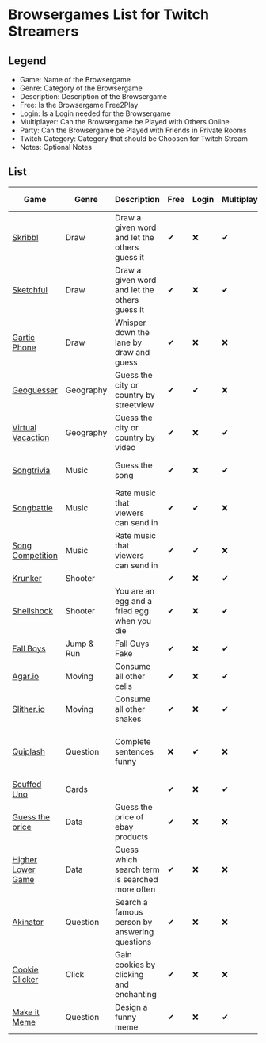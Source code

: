 # Browsergames List for Twitch Streamers

## Legend
* Game: Name of the Browsergame
* Genre: Category of the Browsergame
* Description: Description of the Browsergame
* Free: Is the Browsergame Free2Play
* Login: Is a Login needed for the Browsergame
* Multiplayer: Can the Browsergame be Played with Others Online
* Party: Can the Browsergame be Played with Friends in Private Rooms
* Twitch Category: Category that should be Choosen for Twitch Stream
* Notes: Optional Notes

## List
| Game                                                                          | Genre      | Description                                    | Free | Login | Multiplayer | Party | Twitch Category | Notes                                  |
| ----------------------------------------------------------------------------- | ---------- | ---------------------------------------------- | ---- | ----- | ----------- | ----- | --------------- | -------------------------------------- |
| [Skribbl](https://skribbl.io/)                                                | Draw       | Draw a given word and let the others guess it  | ✔    | ❌     | ✔           | ✔     | skribbl.io      |                                        |
| [Sketchful](https://sketchful.io/)                                            | Draw       | Draw a given word and let the others guess it  | ✔    | ❌     | ✔           | ✔     | sketchful.io    | Alternative skribbl                    |
| [Gartic Phone](https://garticphone.com)                                       | Draw       | Whisper down the lane by draw and guess        | ✔    | ❌     | ❌           | ✔     | Gartic Phone    |                                        |
| [Geoguesser](https://www.geoguessr.com/)                                      | Geography  | Guess the city or country by streetview        | ✔    | ✔     | ❌           | ❌     | Just Chating    |                                        |
| [Virtual Vacaction](https://virtualvacation.us/)                              | Geography  | Guess the city or country by video             | ✔    | ❌     | ✔           | ✔     | Just Chating    |                                        |
| [Songtrivia](https://songtrivia2.io/)                                         | Music      | Guess the song                                 | ✔    | ❌     | ✔           | ✔     | Just Chating    | Should not be against TOS              |
| [Songbattle](https://www.songbattle.live/)                                    | Music      | Rate music that viewers can send in            | ✔    | ✔     | ❌           | ❌     | Songbattle.live | Should not be against TOS              |
| [Song Competition](https://song-competition.live/)                            | Music      | Rate music that viewers can send in            | ✔    | ✔     | ❌           | ❌     | Just Chating    | Should not be against TOS              |
| [Krunker](https://krunker.io)                                                 | Shooter    |                                                | ✔    | ❌     | ✔           | ✔     | Krunker         |                                        |
| [Shellshock](https://shellshock.io/)                                          | Shooter    | You are an egg and a fried egg when you die    | ✔    | ❌     | ✔           | ✔     | Just Chating    |                                        |
| [Fall Boys](https://html5.gamemonetize.com/tn9th9e25b4lvrnfskvd8o3m7w2ba7c3/) | Jump & Run | Fall Guys Fake                                 | ✔    | ❌     | ✔           | ✔     | Just Chating    |                                        |
| [Agar.io](https://agar.io)                                                    | Moving     | Consume all other cells                        | ✔    | ❌     | ✔           | ✔     | Agar.io         |                                        |
| [Slither.io](http://slither.io/)                                              | Moving     | Consume all other snakes                       | ✔    | ❌     | ✔           | ❌     | Slither.io      |                                        |
| [Quiplash](https://www.jackboxgames.com/quiplash/)                            | Question   | Complete sentences funny                       | ❌    | ✔     | ❌           | ✔     | Quiplash        | One person must buy the game for $9.99 |
| [Scuffed Uno](https://scuffeduno.online/)                                     | Cards      |                                                | ✔    | ❌     | ✔           | ✔     | Just Chating    |                                        |
| [Guess the price](https://guess-the-price.de/)                                | Data       | Guess the price of ebay products               | ✔    | ❌     | ❌           | ✔     | Just Chating    | Only german language                   |
| [Higher Lower Game](http://www.higherlowergame.com/)                          | Data       | Guess which search term is searched more often | ✔    | ❌     | ❌           | ❌     | Just Chating    |                                        |
| [Akinator](https://akinator.com/)                                             | Question   | Search a famous person by answering questions  | ✔    | ❌     | ❌           | ❌     | Akinator        |                                        |
| [Cookie Clicker](http://orteil.dashnet.org/cookieclicker/)                    | Click      | Gain cookies by clicking and enchanting        | ✔    | ❌     | ❌           | ❌     | Cookie Clicker  |                                        |
| [Make it Meme](https://makeitmeme.com/)                                       | Question   | Design a funny meme                            | ✔    | ❌     | ✔           | ✔     | Just Chatting   |                                        |